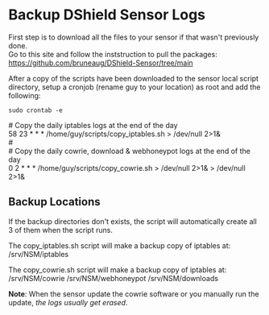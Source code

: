 # Backup DShield Sensor Logs

First step is to download all the files to your sensor if that wasn't previously done.<br>
Go to this site and follow the inststruction to pull the packages:<br>
https://github.com/bruneaug/DShield-Sensor/tree/main

After a copy of the scripts have been downloaded to the sensor local script directory, setup a cronjob (rename guy to your location) as root and add the following:
````
sudo crontab -e
````
\# Copy the daily iptables logs at the end of the day<br>
58 23 * * * /home/guy/scripts/copy_iptables.sh > /dev/null 2>1&<br>
\# <br>
\#  Copy the daily cowrie, download & webhoneypot logs at the end of the day<br>
0 2 * * * /home/guy/scripts/copy_cowrie.sh > /dev/null 2>1& > /dev/null 2>1&<br>

## Backup Locations

If the backup directories don't exists, the script will automatically create all 3 of them when the script runs.

The copy_iptables.sh script will make a backup copy of iptables at:<br>
/srv/NSM/iptables

The copy_cowrie.sh script will make a backup copy of iptables at:<br>
/srv/NSM/cowrie
/srv/NSM/webhoneypot
/srv/NSM/downloads

**Note**: When the sensor update the cowrie software or you manually run the update, _the logs usually get erased_.

